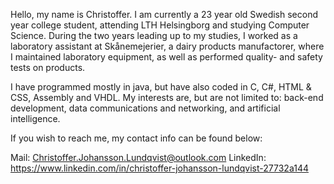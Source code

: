 Hello, my name is Christoffer.
I am currently a 23 year old Swedish second year college student, attending LTH Helsingborg and studying Computer Science. During the two years leading up to my studies,
I worked as a laboratory assistant at Skånemejerier, a dairy products manufactorer, where I maintained laboratory equipment, as well as performed quality- and safety tests on products.

I have programmed mostly in java, but have also coded in C, C#, HTML & CSS, Assembly and VHDL. My interests are, but are not limited to: back-end development, data communications and networking, and artificial intelligence.

If you wish to reach me, my contact info can be found below:

Mail: Christoffer.Johansson.Lundqvist@outlook.com
LinkedIn: https://www.linkedin.com/in/christoffer-johansson-lundqvist-27732a144

